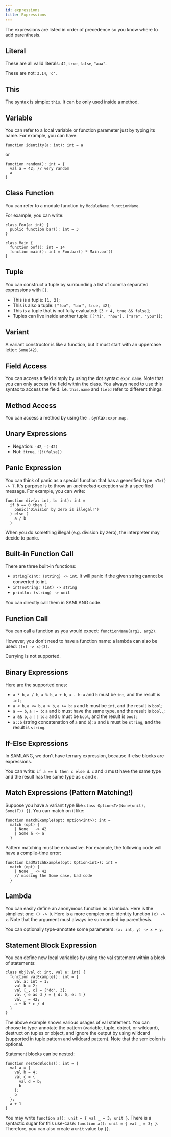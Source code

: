 ```yaml
---
id: expressions
title: Expressions
---
```


The expressions are listed in order of precedence so you know where to add parenthesis.

## Literal

These are all valid literals: `42`, `true`, `false`, `"aaa"`.

These are not: `3.14`, `'c'`.

## This

The syntax is simple: `this`. It can be only used inside a method.

## Variable

You can refer to a local variable or function parameter just by typing its name. For example, you
can have:

```samlang
function identity(a: int): int = a
```

or

```samlang
function random(): int = {
  val a = 42; // very random
  a
}
```

## Class Function

You can refer to a module function by `ModuleName.functionName`.

For example, you can write:

```samlang
class Foo(a: int) {
  public function bar(): int = 3
}

class Main {
  function oof(): int = 14
  function main(): int = Foo.bar() * Main.oof()
}
```

## Tuple

You can construct a tuple by surrounding a list of comma separated expressions with `[]`.

- This is a tuple: `[1, 2]`;
- This is also a tuple: `["foo", "bar", true, 42]`;
- This is a tuple that is not fully evaluated: `[3 + 4, true && false]`;
- Tuples can live inside another tuple: `[["hi", "how"], ["are", "you"]]`;

## Variant

A variant constructor is like a function, but it must start with an uppercase letter: `Some(42)`.

## Field Access

You can access a field simply by using the dot syntax: `expr.name`. Note that you can only access
the field within the class. You always need to use this syntax to access the field. i.e. `this.name`
and `field` refer to different things.

## Method Access

You can access a method by using the `.` syntax: `expr.map`.

## Unary Expressions

- Negation: `-42`, `-(-42)`
- Not: `!true`, `!(!(false))`

## Panic Expression

You can think of panic as a special function that has a generified type: `<T>() -> T`. It's purpose
is to throw an _unchecked_ exception with a specified message. For example, you can write:

```samlang
function div(a: int, b: int): int =
  if b == 0 then (
    panic("Division by zero is illegal!")
  ) else (
    a / b
  )
```

When you do something illegal (e.g. division by zero), the interpreter may decide to panic.

## Built-in Function Call

There are three built-in functions:

- `stringToInt: (string) -> int`. It will panic if the given string cannot be converted to int.
- `intToString: (int) -> string`
- `println: (string) -> unit`

You can directly call them in SAMLANG code.

## Function Call

You can call a function as you would expect: `functionName(arg1, arg2)`.

However, you don't need to have a function name: a lambda can also be used: `((x) -> x)(3)`.

Currying is not supported.

## Binary Expressions

Here are the supported ones:

- `a * b`, `a / b`, `a % b`, `a + b`, `a - b`: `a` and `b` must be `int`, and the result is `int`;
- `a < b`, `a <= b`, `a > b`, `a >= b`: `a` and `b` must be `int`, and the result is `bool`;
- `a == b`, `a != b`: `a` and `b` must have the same type, and the result is `bool.`;
- `a && b`, `a || b`: `a` and `b` must be `bool`, and the result is `bool`;
- `a::b` (string concatenation of `a` and `b`): `a` and `b` must be `string`, and the result is
  `string`.

## If-Else Expressions

In SAMLANG, we don't have ternary expression, because if-else blocks are expressions.

You can write: `if a == b then c else d`. `c` and `d` must have the same type and the result has the
same type as `c` and `d`.

## Match Expressions (Pattern Matching!)

Suppose you have a variant type like `class Option<T>(None(unit), Some(T)) {}`. You can match on it
like:

```samlang
function matchExample(opt: Option<int>): int =
  match (opt) {
    | None _ -> 42
    | Some a -> a
  }
```

Pattern matching must be exhaustive. For example, the following code will have a compile-time error:

```samlang
function badMatchExample(opt: Option<int>): int =
  match (opt) {
    | None _ -> 42
    // missing the Some case, bad code
  }
```

## Lambda

You can easily define an anonymous function as a lambda. Here is the simpliest one: `() -> 0`. Here
is a more complex one: identity function `(x) -> x`. Note that the argument must always be
surrounded by parenthesis.

You can optionally type-annotate some parameters: `(x: int, y) -> x + y`.

## Statement Block Expression

You can define new local variables by using the val statement within a block of statements:

```samlang
class Obj(val d: int, val e: int) {
  function valExample(): int = {
    val a: int = 1;
    val b = 2;
    val [_, c] = ["dd", 3];
    val { e as d } = { d: 5, e: 4 }
    val _ = 42;
    a + b * c / d
  }
}
```

The above example shows various usages of val statement. You can choose to type-annotate the pattern
(variable, tuple, object, or wildcard), destruct on tuples or object, and ignore the output by using
wildcard (supported in tuple pattern and wildcard pattern). Note that the semicolon is optional.

Statement blocks can be nested:

```samlang
function nestedBlocks(): int = {
  val a = {
    val b = 4;
    val c = {
      val d = b;
      b
    };
    b
  };
  a + 1
}
```

You may write `function a(): unit = { val _ = 3; unit }`. There is a syntactic sugar for this
use-case: `function a(): unit = { val _ = 3; }`. Therefore, you can also create a `unit` value by
`{}`.
